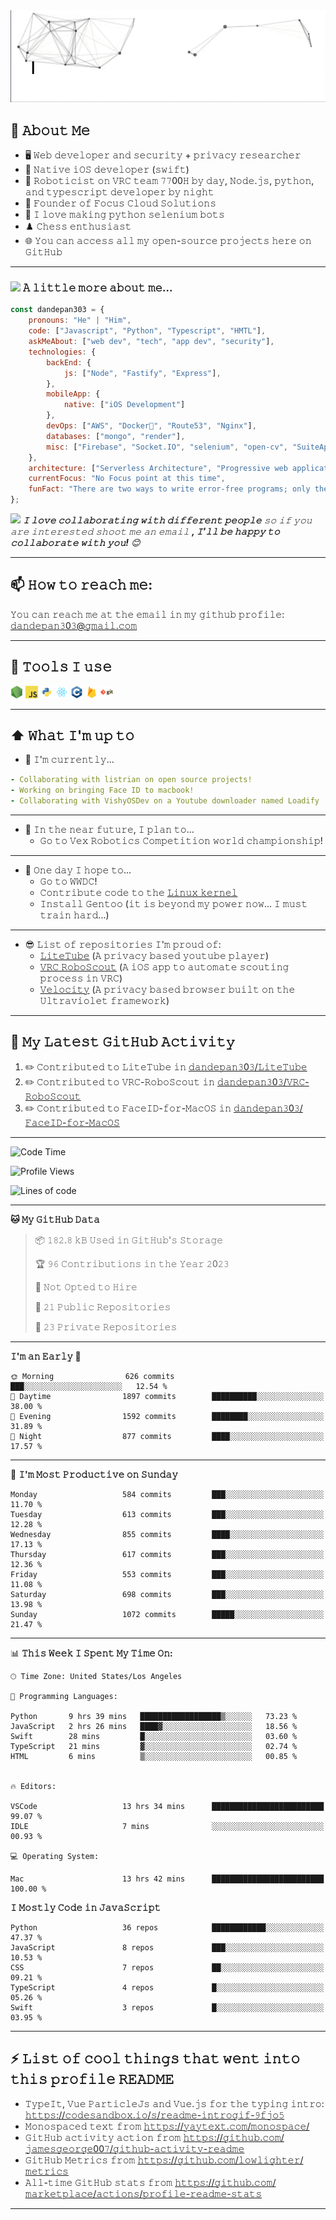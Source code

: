<img src="https://raw.githubusercontent.com/dandepan303/dandepan303/master/intro.gif" alt="👋 Hi there! I'm dandepan303" title="👋 Hi there! I'm dandepan303"/>

## :book: 𝙰𝚋𝚘𝚞𝚝 𝙼𝚎
- 🖥 𝚆𝚎𝚋 𝚍𝚎𝚟𝚎𝚕𝚘𝚙𝚎𝚛 𝚊𝚗𝚍 𝚜𝚎𝚌𝚞𝚛𝚒𝚝𝚢 + 𝚙𝚛𝚒𝚟𝚊𝚌𝚢 𝚛𝚎𝚜𝚎𝚊𝚛𝚌𝚑𝚎𝚛
- 📱 𝙽𝚊𝚝𝚒𝚟𝚎 𝚒𝙾𝚂 𝚍𝚎𝚟𝚎𝚕𝚘𝚙𝚎𝚛 (𝚜𝚠𝚒𝚏𝚝)
- 🤖 𝚁𝚘𝚋𝚘𝚝𝚒𝚌𝚒𝚜𝚝 𝚘𝚗 𝚅𝚁𝙲 𝚝𝚎𝚊𝚖 𝟽𝟽00𝙷 𝚋𝚢 𝚍𝚊𝚢, 𝙽𝚘𝚍𝚎.𝚓𝚜, 𝚙𝚢𝚝𝚑𝚘𝚗, 𝚊𝚗𝚍 𝚝𝚢𝚙𝚎𝚜𝚌𝚛𝚒𝚙𝚝 𝚍𝚎𝚟𝚎𝚕𝚘𝚙𝚎𝚛 𝚋𝚢 𝚗𝚒𝚐𝚑𝚝 
- 💼 𝙵𝚘𝚞𝚗𝚍𝚎𝚛 𝚘𝚏 𝙵𝚘𝚌𝚞𝚜 𝙲𝚕𝚘𝚞𝚍 𝚂𝚘𝚕𝚞𝚝𝚒𝚘𝚗𝚜
- 🐍 𝙸 𝚕𝚘𝚟𝚎 𝚖𝚊𝚔𝚒𝚗𝚐 𝚙𝚢𝚝𝚑𝚘𝚗 𝚜𝚎𝚕𝚎𝚗𝚒𝚞𝚖 𝚋𝚘𝚝𝚜
- ♟️ 𝙲𝚑𝚎𝚜𝚜 𝚎𝚗𝚝𝚑𝚞𝚜𝚒𝚊𝚜𝚝
- 🌐 𝚈𝚘𝚞 𝚌𝚊𝚗 𝚊𝚌𝚌𝚎𝚜𝚜 𝚊𝚕𝚕 𝚖𝚢 𝚘𝚙𝚎𝚗-𝚜𝚘𝚞𝚛𝚌𝚎 𝚙𝚛𝚘𝚓𝚎𝚌𝚝𝚜 𝚑𝚎𝚛𝚎 𝚘𝚗 𝙶𝚒𝚝𝙷𝚞𝚋

---

### <img src="https://media.giphy.com/media/VgCDAzcKvsR6OM0uWg/giphy.gif" width="50"> 𝙰 𝚕𝚒𝚝𝚝𝚕𝚎 𝚖𝚘𝚛𝚎 𝚊𝚋𝚘𝚞𝚝 𝚖𝚎...  

```javascript
const dandepan303 = {
    pronouns: "He" | "Him",
    code: ["Javascript", "Python", "Typescript", "HMTL"],
    askMeAbout: ["web dev", "tech", "app dev", "security"],
    technologies: {
        backEnd: {
            js: ["Node", "Fastify", "Express"],
        },
        mobileApp: {
            native: ["iOS Development"]
        },
        devOps: ["AWS", "Docker🐳", "Route53", "Nginx"],
        databases: ["mongo", "render"],
        misc: ["Firebase", "Socket.IO", "selenium", "open-cv", "SuiteApp"]
    },
    architecture: ["Serverless Architecture", "Progressive web applications", "Single page applications"],
    currentFocus: "No Focus point at this time",
    funFact: "There are two ways to write error-free programs; only the third one works"
};
```

<img src="https://media.giphy.com/media/LnQjpWaON8nhr21vNW/giphy.gif" width="60"> <em><b>𝙸 𝚕𝚘𝚟𝚎 𝚌𝚘𝚕𝚕𝚊𝚋𝚘𝚛𝚊𝚝𝚒𝚗𝚐 𝚠𝚒𝚝𝚑 𝚍𝚒𝚏𝚏𝚎𝚛𝚎𝚗𝚝 𝚙𝚎𝚘𝚙𝚕𝚎</b> 𝚜𝚘 𝚒𝚏 𝚢𝚘𝚞 𝚊𝚛𝚎 𝚒𝚗𝚝𝚎𝚛𝚎𝚜𝚝𝚎𝚍 𝚜𝚑𝚘𝚘𝚝 𝚖𝚎 𝚊𝚗 𝚎𝚖𝚊𝚒𝚕 <b>, 𝙸'𝚕𝚕 𝚋𝚎 𝚑𝚊𝚙𝚙𝚢 𝚝𝚘 𝚌𝚘𝚕𝚕𝚊𝚋𝚘𝚛𝚊𝚝𝚎 𝚠𝚒𝚝𝚑 𝚢𝚘𝚞!</b> 😊</em>

---

## 📫 𝙷𝚘𝚠 𝚝𝚘 𝚛𝚎𝚊𝚌𝚑 𝚖𝚎:
𝚈𝚘𝚞 𝚌𝚊𝚗 𝚛𝚎𝚊𝚌𝚑 𝚖𝚎 𝚊𝚝 𝚝𝚑𝚎 𝚎𝚖𝚊𝚒𝚕 𝚒𝚗 𝚖𝚢 𝚐𝚒𝚝𝚑𝚞𝚋 𝚙𝚛𝚘𝚏𝚒𝚕𝚎: [𝚍𝚊𝚗𝚍𝚎𝚙𝚊𝚗𝟹0𝟹@𝚐𝚖𝚊𝚒𝚕.𝚌𝚘𝚖](mailto:dandepan303@gmail.com)

---

## 🔧 𝚃𝚘𝚘𝚕𝚜 𝙸 𝚞𝚜𝚎

<code><img height="20" src="https://raw.githubusercontent.com/github/explore/80688e429a7d4ef2fca1e82350fe8e3517d3494d/topics/nodejs/nodejs.png"></code>
<code><img height="20" src="https://raw.githubusercontent.com/github/explore/80688e429a7d4ef2fca1e82350fe8e3517d3494d/topics/javascript/javascript.png"></code>
<code><img height="20" src="https://raw.githubusercontent.com/github/explore/80688e429a7d4ef2fca1e82350fe8e3517d3494d/topics/python/python.png"></code>
<code><img height="20" src="https://raw.githubusercontent.com/github/explore/80688e429a7d4ef2fca1e82350fe8e3517d3494d/topics/react/react.png"></code>
<code><img height="20" src="https://raw.githubusercontent.com/github/explore/80688e429a7d4ef2fca1e82350fe8e3517d3494d/topics/cpp/cpp.png"></code>
<code><img height="20" src="https://raw.githubusercontent.com/github/explore/80688e429a7d4ef2fca1e82350fe8e3517d3494d/topics/firebase/firebase.png"></code>
<code><img height="20" src="https://raw.githubusercontent.com/github/explore/80688e429a7d4ef2fca1e82350fe8e3517d3494d/topics/git/git.png"></code>

---

## ⬆ 𝚆𝚑𝚊𝚝 𝙸'𝚖 𝚞𝚙 𝚝𝚘
- 🔨 𝙸'𝚖 𝚌𝚞𝚛𝚛𝚎𝚗𝚝𝚕𝚢...
```yaml
- Collaborating with listrian on open source projects!
- Working on bringing Face ID to macbook!
- Collaborating with VishyOSDev on a Youtube downloader named Loadify
```
---

- 🎯 𝙸𝚗 𝚝𝚑𝚎 𝚗𝚎𝚊𝚛 𝚏𝚞𝚝𝚞𝚛𝚎, 𝙸 𝚙𝚕𝚊𝚗 𝚝𝚘...
	- 𝙶𝚘 𝚝𝚘 𝚅𝚎𝚡 𝚁𝚘𝚋𝚘𝚝𝚒𝚌𝚜 𝙲𝚘𝚖𝚙𝚎𝚝𝚒𝚝𝚒𝚘𝚗 𝚠𝚘𝚛𝚕𝚍 𝚌𝚑𝚊𝚖𝚙𝚒𝚘𝚗𝚜𝚑𝚒𝚙!

---

- 🤞 𝙾𝚗𝚎 𝚍𝚊𝚢 𝙸 𝚑𝚘𝚙𝚎 𝚝𝚘...
	- 𝙶𝚘 𝚝𝚘 𝚆𝚆𝙳𝙲!
	- 𝙲𝚘𝚗𝚝𝚛𝚒𝚋𝚞𝚝𝚎 𝚌𝚘𝚍𝚎 𝚝𝚘 𝚝𝚑𝚎 [𝙻𝚒𝚗𝚞𝚡 𝚔𝚎𝚛𝚗𝚎𝚕](https://github.com/torvalds/linux)
	- 𝙸𝚗𝚜𝚝𝚊𝚕𝚕 𝙶𝚎𝚗𝚝𝚘𝚘 (𝚒𝚝 𝚒𝚜 𝚋𝚎𝚢𝚘𝚗𝚍 𝚖𝚢 𝚙𝚘𝚠𝚎𝚛 𝚗𝚘𝚠... 𝙸 𝚖𝚞𝚜𝚝 𝚝𝚛𝚊𝚒𝚗 𝚑𝚊𝚛𝚍...)

---
   
- 😎 𝙻𝚒𝚜𝚝 𝚘𝚏 𝚛𝚎𝚙𝚘𝚜𝚒𝚝𝚘𝚛𝚒𝚎𝚜 𝙸'𝚖 𝚙𝚛𝚘𝚞𝚍 𝚘𝚏:
	- [𝙻𝚒𝚝𝚎𝚃𝚞𝚋𝚎](https://github.com/dandepan303/LiteTube/) (𝙰 𝚙𝚛𝚒𝚟𝚊𝚌𝚢 𝚋𝚊𝚜𝚎𝚍 𝚢𝚘𝚞𝚝𝚞𝚋𝚎 𝚙𝚕𝚊𝚢𝚎𝚛)
	- [𝚅𝚁𝙲 𝚁𝚘𝚋𝚘𝚂𝚌𝚘𝚞𝚝](https://github.com/dandepan303/VRC-RoboScout) (𝙰 𝚒𝙾𝚂 𝚊𝚙𝚙 𝚝𝚘 𝚊𝚞𝚝𝚘𝚖𝚊𝚝𝚎 𝚜𝚌𝚘𝚞𝚝𝚒𝚗𝚐 𝚙𝚛𝚘𝚌𝚎𝚜𝚜 𝚒𝚗 𝚅𝚁𝙲)
 	- [𝚅𝚎𝚕𝚘𝚌𝚒𝚝𝚢](https://github.com/dandepan303/Velocity) (𝙰 𝚙𝚛𝚒𝚟𝚊𝚌𝚢 𝚋𝚊𝚜𝚎𝚍 𝚋𝚛𝚘𝚠𝚜𝚎𝚛 𝚋𝚞𝚒𝚕𝚝 𝚘𝚗 𝚝𝚑𝚎 𝚄𝚕𝚝𝚛𝚊𝚟𝚒𝚘𝚕𝚎𝚝 𝚏𝚛𝚊𝚖𝚎𝚠𝚘𝚛𝚔)

---

## 🔔 𝙼𝚢 𝙻𝚊𝚝𝚎𝚜𝚝 𝙶𝚒𝚝𝙷𝚞𝚋 𝙰𝚌𝚝𝚒𝚟𝚒𝚝𝚢
<!--START_SECTION:activity-->
1. ✏️ 𝙲𝚘𝚗𝚝𝚛𝚒𝚋𝚞𝚝𝚎𝚍 𝚝𝚘 𝙻𝚒𝚝𝚎𝚃𝚞𝚋𝚎 𝚒𝚗 [𝚍𝚊𝚗𝚍𝚎𝚙𝚊𝚗𝟹0𝟹/𝙻𝚒𝚝𝚎𝚃𝚞𝚋𝚎](https://github.com/dandepan303/Litetube)
2. ✏️ 𝙲𝚘𝚗𝚝𝚛𝚒𝚋𝚞𝚝𝚎𝚍 𝚝𝚘 𝚅𝚁𝙲-𝚁𝚘𝚋𝚘𝚂𝚌𝚘𝚞𝚝 𝚒𝚗 [𝚍𝚊𝚗𝚍𝚎𝚙𝚊𝚗𝟹0𝟹/𝚅𝚁𝙲-𝚁𝚘𝚋𝚘𝚂𝚌𝚘𝚞𝚝](https://github.com/dandepan303/VRC-RoboScout)
3. ✏️ 𝙲𝚘𝚗𝚝𝚛𝚒𝚋𝚞𝚝𝚎𝚍 𝚝𝚘 𝙵𝚊𝚌𝚎𝙸𝙳-𝚏𝚘𝚛-𝙼𝚊𝚌𝙾𝚂 𝚒𝚗 [𝚍𝚊𝚗𝚍𝚎𝚙𝚊𝚗𝟹0𝟹/𝙵𝚊𝚌𝚎𝙸𝙳-𝚏𝚘𝚛-𝙼𝚊𝚌𝙾𝚂](https://github.com/dandepan303/𝙵𝚊𝚌𝚎𝙸𝙳-𝚏𝚘𝚛-𝙼𝚊𝚌𝙾𝚂)
<!--END_SECTION:activity-->

---

<!--START_SECTION:waka-->
![Code Time](http://img.shields.io/badge/Code%20Time-2%2C192%20hrs%2055%20mins-blue)

![Profile Views](http://img.shields.io/badge/Profile%20Views-1229-blue)

![Lines of code](https://img.shields.io/badge/From%20Hello%20World%20I%27ve%20Written-4.8%20million%20lines%20of%20code-blue)

---

**🐱 𝙼𝚢 𝙶𝚒𝚝𝙷𝚞𝚋 𝙳𝚊𝚝𝚊** 

> 📦 𝟷𝟾𝟸.𝟾 𝚔𝙱 𝚄𝚜𝚎𝚍 𝚒𝚗 𝙶𝚒𝚝𝙷𝚞𝚋'𝚜 𝚂𝚝𝚘𝚛𝚊𝚐𝚎 
 > 
> 🏆 𝟿𝟼 𝙲𝚘𝚗𝚝𝚛𝚒𝚋𝚞𝚝𝚒𝚘𝚗𝚜 𝚒𝚗 𝚝𝚑𝚎 𝚈𝚎𝚊𝚛 𝟸0𝟸𝟹
 > 
> 🚫 𝙽𝚘𝚝 𝙾𝚙𝚝𝚎𝚍 𝚝𝚘 𝙷𝚒𝚛𝚎
 > 
> 📜 𝟸𝟷 𝙿𝚞𝚋𝚕𝚒𝚌 𝚁𝚎𝚙𝚘𝚜𝚒𝚝𝚘𝚛𝚒𝚎𝚜 
 > 
> 🔑 𝟸𝟹 𝙿𝚛𝚒𝚟𝚊𝚝𝚎 𝚁𝚎𝚙𝚘𝚜𝚒𝚝𝚘𝚛𝚒𝚎𝚜 
 >

---

**𝙸'𝚖 𝚊𝚗 𝙴𝚊𝚛𝚕𝚢 🐤** 

```text
🌞 Morning                626 commits         ███░░░░░░░░░░░░░░░░░░░░░░   12.54 % 
🌆 Daytime                1897 commits        ██████████░░░░░░░░░░░░░░░   38.00 % 
🌃 Evening                1592 commits        ████████░░░░░░░░░░░░░░░░░   31.89 % 
🌙 Night                  877 commits         ████░░░░░░░░░░░░░░░░░░░░░   17.57 %
```
---

📅 **𝙸'𝚖 𝙼𝚘𝚜𝚝 𝙿𝚛𝚘𝚍𝚞𝚌𝚝𝚒𝚟𝚎 𝚘𝚗 𝚂𝚞𝚗𝚍𝚊𝚢** 

```text
Monday                   584 commits         ███░░░░░░░░░░░░░░░░░░░░░░   11.70 % 
Tuesday                  613 commits         ███░░░░░░░░░░░░░░░░░░░░░░   12.28 % 
Wednesday                855 commits         ████░░░░░░░░░░░░░░░░░░░░░   17.13 % 
Thursday                 617 commits         ███░░░░░░░░░░░░░░░░░░░░░░   12.36 % 
Friday                   553 commits         ███░░░░░░░░░░░░░░░░░░░░░░   11.08 % 
Saturday                 698 commits         ███░░░░░░░░░░░░░░░░░░░░░░   13.98 % 
Sunday                   1072 commits        █████░░░░░░░░░░░░░░░░░░░░   21.47 % 
```

---

📊 **𝚃𝚑𝚒𝚜 𝚆𝚎𝚎𝚔 𝙸 𝚂𝚙𝚎𝚗𝚝 𝙼𝚢 𝚃𝚒𝚖𝚎 𝙾𝚗:** 

```text
🕑︎ Time Zone: United States/Los Angeles

💬 Programming Languages: 

Python       9 hrs 39 mins   ██████████████████▒░░░░░░   73.23 %
JavaScript   2 hrs 26 mins   ████▓░░░░░░░░░░░░░░░░░░░░   18.56 %
Swift        28 mins         █░░░░░░░░░░░░░░░░░░░░░░░░   03.60 %
TypeScript   21 mins         ▓░░░░░░░░░░░░░░░░░░░░░░░░   02.74 %
HTML         6 mins          ▒░░░░░░░░░░░░░░░░░░░░░░░░   00.85 %


🔥 Editors:

VSCode                   13 hrs 34 mins      █████████████████████████   99.07 % 
IDLE                     7 mins              ░░░░░░░░░░░░░░░░░░░░░░░░░   00.93 % 

💻 Operating System:

Mac                      13 hrs 42 mins      █████████████████████████   100.00 % 
```

**𝙸 𝙼𝚘𝚜𝚝𝚕𝚢 𝙲𝚘𝚍𝚎 𝚒𝚗 𝙹𝚊𝚟𝚊𝚂𝚌𝚛𝚒𝚙𝚝** 

```text
Python                   36 repos            ████████████░░░░░░░░░░░░░   47.37 % 
JavaScript               8 repos             ███░░░░░░░░░░░░░░░░░░░░░░   10.53 % 
CSS                      7 repos             ██░░░░░░░░░░░░░░░░░░░░░░░   09.21 % 
TypeScript               4 repos             █░░░░░░░░░░░░░░░░░░░░░░░░   05.26 % 
Swift                    3 repos             █░░░░░░░░░░░░░░░░░░░░░░░░   03.95 % 
```

<!--END_SECTION:waka-->

---

## ⚡ 𝙻𝚒𝚜𝚝 𝚘𝚏 𝚌𝚘𝚘𝚕 𝚝𝚑𝚒𝚗𝚐𝚜 𝚝𝚑𝚊𝚝 𝚠𝚎𝚗𝚝 𝚒𝚗𝚝𝚘 𝚝𝚑𝚒𝚜 𝚙𝚛𝚘𝚏𝚒𝚕𝚎 𝚁𝙴𝙰𝙳𝙼𝙴
- 𝚃𝚢𝚙𝚎𝙸𝚝, 𝚅𝚞𝚎 𝙿𝚊𝚛𝚝𝚒𝚌𝚕𝚎𝙹𝚜 𝚊𝚗𝚍 𝚅𝚞𝚎.𝚓𝚜 𝚏𝚘𝚛 𝚝𝚑𝚎 𝚝𝚢𝚙𝚒𝚗𝚐 𝚒𝚗𝚝𝚛𝚘: [𝚑𝚝𝚝𝚙𝚜://𝚌𝚘𝚍𝚎𝚜𝚊𝚗𝚍𝚋𝚘𝚡.𝚒𝚘/𝚜/𝚛𝚎𝚊𝚍𝚖𝚎-𝚒𝚗𝚝𝚛𝚘𝚐𝚒𝚏-𝟿𝚏𝚓𝚘𝟻](https://codesandbox.io/s/readme-introgif-9fjo5) <!-- Thanks to @matyo91's helpful comments in their profile README! -->
- 𝙼𝚘𝚗𝚘𝚜𝚙𝚊𝚌𝚎𝚍 𝚝𝚎𝚡𝚝 𝚏𝚛𝚘𝚖 [𝚑𝚝𝚝𝚙𝚜://𝚢𝚊𝚢𝚝𝚎𝚡𝚝.𝚌𝚘𝚖/𝚖𝚘𝚗𝚘𝚜𝚙𝚊𝚌𝚎/](https://yaytext.com/monospace/)
- 𝙶𝚒𝚝𝙷𝚞𝚋 𝚊𝚌𝚝𝚒𝚟𝚒𝚝𝚢 𝚊𝚌𝚝𝚒𝚘𝚗 𝚏𝚛𝚘𝚖 [𝚑𝚝𝚝𝚙𝚜://𝚐𝚒𝚝𝚑𝚞𝚋.𝚌𝚘𝚖/𝚓𝚊𝚖𝚎𝚜𝚐𝚎𝚘𝚛𝚐𝚎00𝟽/𝚐𝚒𝚝𝚑𝚞𝚋-𝚊𝚌𝚝𝚒𝚟𝚒𝚝𝚢-𝚛𝚎𝚊𝚍𝚖𝚎](https://github.com/jamesgeorge007/github-activity-readme)
- 𝙶𝚒𝚝𝙷𝚞𝚋 𝙼𝚎𝚝𝚛𝚒𝚌𝚜 𝚏𝚛𝚘𝚖 [𝚑𝚝𝚝𝚙𝚜://𝚐𝚒𝚝𝚑𝚞𝚋.𝚌𝚘𝚖/𝚕𝚘𝚠𝚕𝚒𝚐𝚑𝚝𝚎𝚛/𝚖𝚎𝚝𝚛𝚒𝚌𝚜](https://github.com/lowlighter/metrics)
- 𝙰𝚕𝚕-𝚝𝚒𝚖𝚎 𝙶𝚒𝚝𝙷𝚞𝚋 𝚜𝚝𝚊𝚝𝚜 𝚏𝚛𝚘𝚖 [𝚑𝚝𝚝𝚙𝚜://𝚐𝚒𝚝𝚑𝚞𝚋.𝚌𝚘𝚖/𝚖𝚊𝚛𝚔𝚎𝚝𝚙𝚕𝚊𝚌𝚎/𝚊𝚌𝚝𝚒𝚘𝚗𝚜/𝚙𝚛𝚘𝚏𝚒𝚕𝚎-𝚛𝚎𝚊𝚍𝚖𝚎-𝚜𝚝𝚊𝚝𝚜](https://github.com/marketplace/actions/profile-readme-stats)
---

